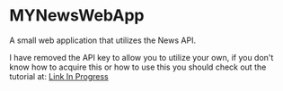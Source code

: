# MYNewsWebApp
A small web application that utilizes the News API.

I have removed the API key to allow you to utilize your own, if you don't know how to acquire this or how to use this you should check out the tutorial at: <a href = "#">Link In Progress</a>
